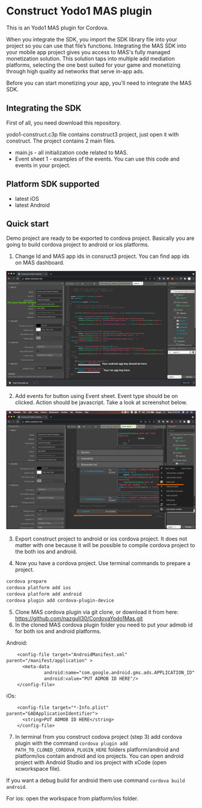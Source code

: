 Construct Yodo1 MAS plugin<br>
=====
This is an Yodo1 MAS plugin for Cordova.

When you integrate the SDK, you import the SDK library file into your project so you can use that file’s functions. Integrating the MAS SDK into your mobile app project gives you access to MAS's fully managed monetization solution. This solution taps into multiple add mediation platforms, selecting the one best suited for your game and monetizing through high quality ad networks that serve in-app ads.

Before you can start monetizing your app, you’ll need to integrate the MAS SDK.

Integrating the SDK
----------
First of all, you need download this repository.

yodo1-construct.c3p file contains construct3 project, just open it with construct.
The project contains 2 main files.

* main.js - all initialization code related to MAS.
* Event sheet 1 - examples of the events.
You can use this code and events in your project.

## Platform SDK supported ##

* latest iOS
* latest Android

## Quick start ##
Demo project are ready to be exported to cordova project.
Basically you are going to build cordova project to android or ios platforms.


1. Change Id and MAS app ids in consruct3 project. You can find app ids on MAS dashboard.
<img src="/images/bundleId_and_appId.png" width="700">

2. Add events for button using Event sheet. Event type should be on clicked. Action should be javascript. Take a look at screenshot below.
<img src="/images/add_btn_event.png" width="700">

3. Export construct project to android or ios cordova project. It does not matter with one because it will be possible to compile cordova project 
to the both ios and android.

4. Now you have a cordova project. Use terminal commands to prepare a project. 
```bash
cordova prepare
cordova platform add ios
cordova platform add android
cordova plugin add cordova-plugin-device
```

5. Clone MAS cordova plugin via git clone, or download it from here: https://github.com/nazgull30/CordovaYodo1Mas.git
6. In the cloned MAS cordova plugin folder you need to put your admob id for both ios and android platforms.

Android:
```
    <config-file target="AndroidManifest.xml" parent="/manifest/application" >
      <meta-data
              android:name="com.google.android.gms.ads.APPLICATION_ID"
              android:value="PUT ADMOB ID HERE"/>
    </config-file>
```

iOs:
```
    <config-file target="*-Info.plist" parent="GADApplicationIdentifier">
      <string>PUT ADMOB ID HERE</string>
    </config-file>
```
7. In terminal from you construct codova project (step 3) add cordova plugin with the command `cordova plugin add PATH_TO_CLONED_CORDOVA_PLUGIN_HERE`
folders platform/android and platform/ios contain android and ios projects. You can open android project with Android Studio and ios project with xCode (open xcworkspace file).

If you want a debug build for android them use command `cordova build android`. 

For ios: open the workspace from platform/ios folder.


